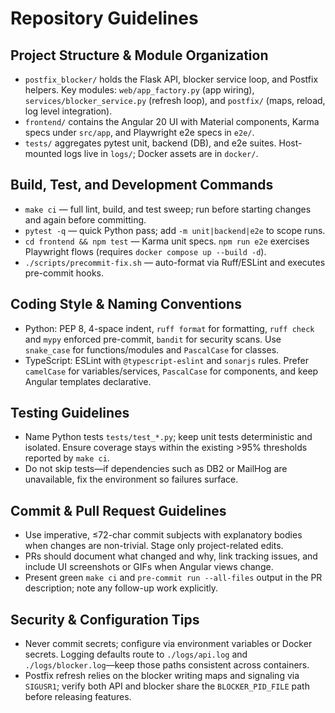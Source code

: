 # Repository Guidelines

## Project Structure & Module Organization
- `postfix_blocker/` holds the Flask API, blocker service loop, and Postfix helpers. Key modules: `web/app_factory.py` (app wiring), `services/blocker_service.py` (refresh loop), and `postfix/` (maps, reload, log level integration).
- `frontend/` contains the Angular 20 UI with Material components, Karma specs under `src/app`, and Playwright e2e specs in `e2e/`.
- `tests/` aggregates pytest unit, backend (DB), and e2e suites. Host-mounted logs live in `logs/`; Docker assets are in `docker/`.

## Build, Test, and Development Commands
- `make ci` — full lint, build, and test sweep; run before starting changes and again before committing.
- `pytest -q` — quick Python pass; add `-m unit|backend|e2e` to scope runs.
- `cd frontend && npm test` — Karma unit specs. `npm run e2e` exercises Playwright flows (requires `docker compose up --build -d`).
- `./scripts/precommit-fix.sh` — auto-format via Ruff/ESLint and executes pre-commit hooks.

## Coding Style & Naming Conventions
- Python: PEP 8, 4-space indent, `ruff format` for formatting, `ruff check` and `mypy` enforced pre-commit, `bandit` for security scans. Use `snake_case` for functions/modules and `PascalCase` for classes.
- TypeScript: ESLint with `@typescript-eslint` and `sonarjs` rules. Prefer `camelCase` for variables/services, `PascalCase` for components, and keep Angular templates declarative.

## Testing Guidelines
- Name Python tests `tests/test_*.py`; keep unit tests deterministic and isolated. Ensure coverage stays within the existing >95% thresholds reported by `make ci`.
- Do not skip tests—if dependencies such as DB2 or MailHog are unavailable, fix the environment so failures surface.

## Commit & Pull Request Guidelines
- Use imperative, ≤72-char commit subjects with explanatory bodies when changes are non-trivial. Stage only project-related edits.
- PRs should document what changed and why, link tracking issues, and include UI screenshots or GIFs when Angular views change.
- Present green `make ci` and `pre-commit run --all-files` output in the PR description; note any follow-up work explicitly.

## Security & Configuration Tips
- Never commit secrets; configure via environment variables or Docker secrets. Logging defaults route to `./logs/api.log` and `./logs/blocker.log`—keep those paths consistent across containers.
- Postfix refresh relies on the blocker writing maps and signaling via `SIGUSR1`; verify both API and blocker share the `BLOCKER_PID_FILE` path before releasing features.
